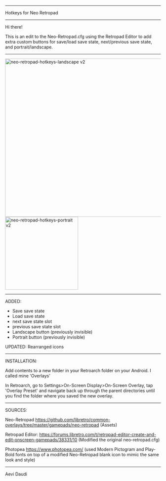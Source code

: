 ____________________________________

Hotkeys for Neo Retropad
____________________________________

Hi there!

This is an edit to the Neo-Retropad.cfg using the Retropad Editor to add extra custom buttons for save/load save state, next/previous save state, and portrait/landscape.

------------------------------------

<img width="512" alt="neo-retropad-hotkeys-landscape v2" src="https://github.com/Aevi-Daudi/Hotkeys-Neo-Retropad/assets/160430397/3e9be5f5-f5a3-4adb-a120-125c66bcc8a9">
<img width="236" alt="neo-retropad-hotkeys-portrait v2" src="https://github.com/Aevi-Daudi/Hotkeys-Neo-Retropad/assets/160430397/44a10a32-abc1-4dd5-85e0-ac85067a6abb">

------------------------------------

ADDED:
- Save save state
- Load save state
- next save state slot
- previous save state slot
- Landscape button (previously invisible)
- Portrait button (previously invisible)

UPDATED:
Rearranged icons

------------------------------------

INSTALLATION:

Add contents to a new folder in your Retroarch folder on your Android. I called mine 'Overlays'

In Retroarch, go to Settings>On-Screen Display>On-Screen Overlay, tap 'Overlay Preset' and navigate back up through the parent directories until you find the folder where you saved the new overlay.

------------------------------------

SOURCES:

Neo-Retropad
https://github.com/libretro/common-overlays/tree/master/gamepads/neo-retropad
(Assets)

Retropad Editor:
https://forums.libretro.com/t/retropad-editor-create-and-edit-onscreen-gamepads/38331/10
(Modified the original neo-retropad.cfg)

Photopea
https://www.photopea.com/
(used Modern Pictogram and Play-Bold fonts on top of a modified Neo-Retropad blank icon to mimic the same look and style)

------------------------------------
Aevi Daudi
